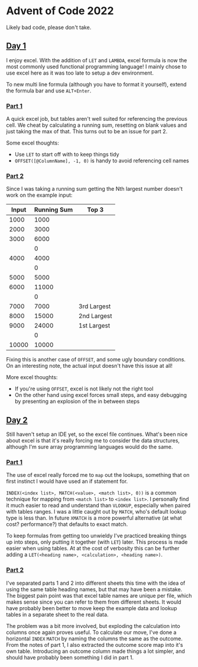 # Advent of Code 2022

Likely bad code, please don't take.

## [Day 1](https://adventofcode.com/2022/day/1)

I enjoy excel. With the addition of `LET` and `LAMBDA`, excel formula is now the most commonly used functional programming language! I mainly chose to use excel here as it was too late to setup a dev environment.

To new multi line formula (although you have to format it yourself), extend the formula bar and use `ALT+Enter`.

### [Part 1](https://adventofcode.com/2022/day/1#part1)

A quick excel job, but tables aren't well suited for referencing the previous cell. We cheat by calculating a running sum, resetting on blank values and just taking the max of that. This turns out to be an issue for part 2. 

Some excel thoughts:

- Use `LET` to start off with to keep things tidy
- `OFFSET([@ColumnName], -1, 0)` is handy to avoid referencing cell names

### [Part 2](https://adventofcode.com/2022/day/1#part2)

Since I was taking a running sum getting the Nth largest number doesn't work on the example input:

| Input | Running Sum | Top 3
| ----- | ----------- | -----------
| 1000  | 1000        |
| 2000  | 3000        |
| 3000  | 6000        |
|       | 0           |
| 4000  | 4000        |
|       | 0           |
| 5000  | 5000        |
| 6000  | 11000       |
|       | 0           |
| 7000  | 7000        | 3rd Largest
| 8000  | 15000       | 2nd Largest
| 9000  | 24000       | 1st Largest
|       | 0           |
| 10000 | 10000       |

Fixing this is another case of `OFFSET`, and some ugly boundary conditions. On an interesting note, the actual input doesn't have this issue at all!

More excel thoughts:

- If you're using `OFFSET`, excel is not likely not the right tool
- On the other hand using excel forces small steps, and easy debugging by presenting an explosion of the in between steps

## [Day 2](https://adventofcode.com/2022/day/2)

Still haven't setup an IDE yet, so the excel file continues. What's been nice about excel is that it's really forcing me to consider the data structures, although I'm sure array programming languages would do the same. 

### [Part 1](https://adventofcode.com/2022/day/2#part1)

The use of excel really forced me to `map` out the lookups, something that on first instinct I would have used an if statement for. 

`INDEX(<index list>, MATCH(<value>, <match list>, 0))` is a common technique for mapping from `<match list>` to `<index list>`. 
I personally find it much easier to read and understand than `VLOOKUP`, especially when paired with tables ranges. I was a little caught out by `MATCH`, who's default lookup type is less than. In future `XMATCH` is a more powerful alternative (at what cost? performance?) that defaults to exact match.

To keep formulas from getting too unwieldy I've practiced breaking things up into steps, only putting it together (with `LET`) later. This process is made easier  when using tables. At at the cost of verbosity this can be further  adding a `LET(<heading name>, <calculation>, <heading name>)`.

### [Part 2](https://adventofcode.com/2022/day/2#part2)

I've separated parts 1 and 2 into different sheets this time with the idea of using the same table heading names, but that may have been a mistake. The biggest pain point was that excel table names are unique per file, which makes sense since you can refer to them from different sheets. It would have probably been better to move keep the example data and lookup tables in a separate sheet to the real data.

The problem was a bit more involved, but exploding the calculation into columns once again proves useful. To calculate our move, I've done a horizontal `INDEX` `MATCH` by naming the columns the same as the outcome. From the notes of part 1, I also extracted the outcome score map into it's own table. Introducing an outcome column made things a lot simpler, and should have probably been something I did in part 1.
